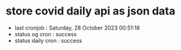 # store covid daily api as json data

- last cronjob : Saturday, 28 October 2023 00:51:18
- status og cron : success
- status daily cron : success
      
      